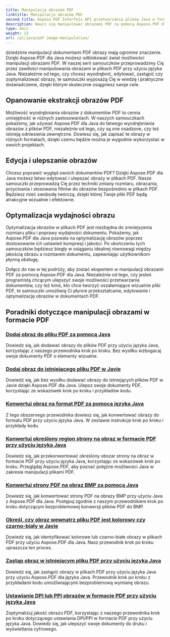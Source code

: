 ```yaml
---
title: Manipulacja obrazem PDF
linktitle: Manipulacja obrazem PDF
second_title: Aspose.PDF Interfejs API przetwarzania plików Java w formacie Java
description: Naucz się manipulować obrazami PDF za pomocą Aspose.PDF dla Java. Bez wysiłku przekształcaj, edytuj i optymalizuj obrazy w dokumentach PDF.
type: docs
weight: 13
url: /pl/java/pdf-image-manipulation/
---
```


dziedzinie manipulacji dokumentami PDF obrazy mają ogromne znaczenie. Dzięki Aspose.PDF dla Java możesz odblokować świat możliwości manipulacji obrazami PDF. W naszej serii samouczków przeprowadzimy Cię przez zawiłości manipulowania obrazami w plikach PDF przy użyciu języka Java. Niezależnie od tego, czy chcesz wyodrębnić, edytować, zastąpić czy zoptymalizować obrazy, te samouczki wyposażą Cię w wiedzę i praktyczne doświadczenie, dzięki którym skutecznie osiągniesz swoje cele.

## Opanowanie ekstrakcji obrazów PDF

Możliwość wyodrębniania obrazów z dokumentów PDF to cenna umiejętność w różnych zastosowaniach. W naszych samouczkach pokażemy, jak używać Aspose.PDF dla Java do łatwego wyodrębniania obrazów z plików PDF, niezależnie od tego, czy są one osadzone, czy też istnieją odniesienia zewnętrzne. Dowiesz się, jak zapisać te obrazy w różnych formatach, dzięki czemu będzie można je wygodnie wykorzystać w swoich projektach.

## Edycja i ulepszanie obrazów

Chcesz poprawić wygląd swoich dokumentów PDF? Dzięki Aspose.PDF dla Java możesz łatwo edytować i ulepszać obrazy w plikach PDF. Nasze samouczki przeprowadzą Cię przez techniki zmiany rozmiaru, obracania, przycinania i stosowania filtrów do obrazów bezpośrednio w plikach PDF. Będziesz mieć swobodę twórczą, dzięki której Twoje pliki PDF będą atrakcyjne wizualnie i efektowne.

## Optymalizacja wydajności obrazu

Optymalizacja obrazów w plikach PDF jest niezbędna do zmniejszenia rozmiaru pliku i poprawy wydajności dokumentu. Pokażemy, jak Aspose.PDF dla Java pozwala na optymalizację obrazów poprzez dostosowanie ich ustawień kompresji i jakości. Po ukończeniu tych samouczków będziesz biegły w osiąganiu idealnej równowagi między jakością obrazu a rozmiarem dokumentu, zapewniając użytkownikom płynną obsługę.

Dołącz do nas w tej podróży, aby zostać ekspertem w manipulacji obrazami PDF za pomocą Aspose.PDF dla Java. Niezależnie od tego, czy jesteś programistą chcącym ulepszyć swoje możliwości przetwarzania dokumentów, czy też kimś, kto chce tworzyć oszałamiające wizualnie pliki PDF, te samouczki umożliwią Ci płynne przekształcanie, edytowanie i optymalizację obrazów w dokumentach PDF.

## Poradniki dotyczące manipulacji obrazami w formacie PDF
### [Dodaj obraz do pliku PDF za pomocą Java](./add-image-to-pdf-using-java/)
Dowiedz się, jak dodawać obrazy do plików PDF przy użyciu języka Java, korzystając z naszego przewodnika krok po kroku. Bez wysiłku wzbogacaj swoje dokumenty PDF o elementy wizualne.
### [Dodaj obraz do istniejącego pliku PDF w Javie](./add-image-to-an-existing-pdf-file-in-java/)
Dowiedz się, jak bez wysiłku dodawać obrazy do istniejących plików PDF w Javie dzięki Aspose.PDF dla Java. Ulepsz swoje dokumenty PDF, korzystając ze wskazówek krok po kroku i przykładów kodu.
### [Konwertuj obraz na format PDF za pomocą języka Java](./convert-an-image-to-pdf-using-java/)
Z tego obszernego przewodnika dowiesz się, jak konwertować obrazy do formatu PDF przy użyciu języka Java. W zestawie instrukcje krok po kroku i przykłady kodu.
### [Konwertuj określony region strony na obraz w formacie PDF przy użyciu języka Java](./convert-particular-page-region-to-image-in-pdf-using-java/)
Dowiedz się, jak przekonwertować określony obszar strony na obraz w formacie PDF przy użyciu języka Java, korzystając ze wskazówek krok po kroku. Przeglądaj Aspose.PDF, aby poznać potężne możliwości Java w zakresie manipulacji plikami PDF.
### [Konwertuj strony PDF na obraz BMP za pomocą Java](./convert-pdf-pages-to-bmp-image-using-java/)
Dowiedz się, jak konwertować strony PDF na obrazy BMP przy użyciu Java z Aspose.PDF dla Java. Postępuj zgodnie z naszym przewodnikiem krok po kroku dotyczącym bezproblemowej konwersji plików PDF do BMP.
### [Określ, czy obraz wewnątrz pliku PDF jest kolorowy czy czarno-biały w Javie](./identify-if-image-inside-pdf-is-colored-or-black-and-white-in-java/)
Dowiedz się, jak identyfikować kolorowe lub czarno-białe obrazy w plikach PDF przy użyciu Aspose.PDF dla Java. Nasz przewodnik krok po kroku upraszcza ten proces.
### [Zastąp obraz w istniejącym pliku PDF przy użyciu języka Java](./replace-image-in-existing-pdf-file-using-java/)
Dowiedz się, jak zastąpić obrazy w plikach PDF przy użyciu języka Java przy użyciu Aspose.PDF dla języka Java. Przewodnik krok po kroku z przykładami kodu umożliwiającymi bezproblemową wymianę obrazu.
### [Ustawianie DPI lub PPI obrazów w formacie PDF przy użyciu języka Java](./setting-dpi-or-ppi-of-images-in-pdf-using-java/)
Zoptymalizuj jakość obrazu PDF, korzystając z naszego przewodnika krok po kroku dotyczącego ustawiania DPI/PPI w formacie PDF przy użyciu języka Java. Dowiedz się, jak ulepszyć swoje dokumenty do druku i wyświetlania cyfrowego.